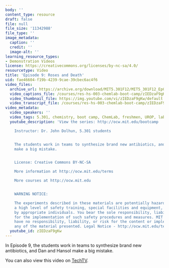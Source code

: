 ```yaml
---
body: ''
content_type: resource
draft: false
file: null
file_size: '11342988'
file_type: ''
image_metadata:
  caption: ''
  credit: ''
  image-alt: ''
learning_resource_types:
- Demonstration Videos
license: https://creativecommons.org/licenses/by-nc-sa/4.0/
resourcetype: Video
title: 'Episode 9: Roses and Death'
uid: fae46604-f19b-4239-9cae-39cbec6ac4f6
video_files:
  archive_url: https://archive.org/download/MIT5.301F12/MIT5_301F12_Ep09_Roses_and_Death_300k.mp4
  video_captions_file: /courses/res-hs-003-chemlab-boot-camp/zIEDzaF9gKw_captions.webvtt
  video_thumbnail_file: https://img.youtube.com/vi/zIEDzaF9gKw/default.jpg
  video_transcript_file: /courses/res-hs-003-chemlab-boot-camp/zIEDzaF9gKw_transcript.pdf
video_metadata:
  video_speakers: ''
  video_tags: 5.301, chemistry, boot camp, ChemLab, freshmen, UROP, lab, antibiotics
  youtube_description: 'View the series: http://ocw.mit.edu/bootcamp

    Instructor: Dr. John Dolhun, 5.301 students


    The students work in teams to synthesize brand new antibiotics, and Dan and Hansol
    make a big mistake.


    License: Creative Commons BY-NC-SA

    More information at http://ocw.mit.edu/terms

    More courses at http://ocw.mit.edu


    WARNING NOTICE:

    The experiments described in these materials are potentially hazardous and require
    a high level of safety training, special facilities and equipment, and supervision
    by appropriate individuals. You bear the sole responsibility, liability, and risk
    for the implementation of such safety procedures and measures. MIT and Dow shall
    have no responsibility, liability, or risk for the content or implementation of
    any of the material presented. Legal Notice - http://ocw.mit.edu/terms/'
  youtube_id: zIEDzaF9gKw
---
```

In Episode 9, the students work in teams to synthesize brand new antibiotics, and Dan and Hansol make a big mistake.

You can also view this video on [TechTV](http://techtv.mit.edu/collections/mitocw:2894/videos/21448-episode-9-roses-and-death-mit-chemlab-boot-camp).